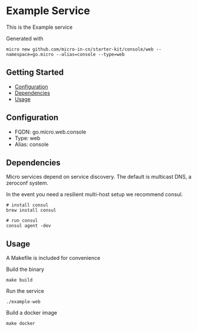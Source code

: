 # Example Service

This is the Example service

Generated with

```
micro new github.com/micro-in-cn/starter-kit/console/web --namespace=go.micro --alias=console --type=web
```

## Getting Started

- [Configuration](#configuration)
- [Dependencies](#dependencies)
- [Usage](#usage)

## Configuration

- FQDN: go.micro.web.console
- Type: web
- Alias: console

## Dependencies

Micro services depend on service discovery. The default is multicast DNS, a zeroconf system.

In the event you need a resilient multi-host setup we recommend consul.

```
# install consul
brew install consul

# run consul
consul agent -dev
```

## Usage

A Makefile is included for convenience

Build the binary

```
make build
```

Run the service
```
./example-web
```

Build a docker image
```
make docker
```
